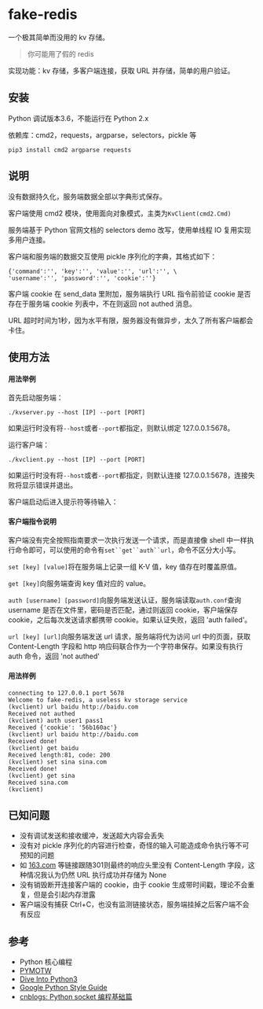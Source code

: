 # fake-redis

一个极其简单而没用的 kv 存储。

> 你可能用了假的 redis

实现功能：kv 存储，多客户端连接，获取 URL 并存储，简单的用户验证。

## 安装

Python 调试版本3.6，不能运行在 Python 2.x

依赖库：cmd2，requests，argparse，selectors，pickle 等

```
pip3 install cmd2 argparse requests 
```

## 说明

没有数据持久化，服务端数据全部以字典形式保存。

客户端使用 cmd2 模块，使用面向对象模式，主类为`KvClient(cmd2.Cmd)`

服务端基于 Python 官网文档的 selectors demo 改写，使用单线程 IO 复用实现多用户连接。

客户端和服务端的数据交互使用 pickle 序列化的字典，其格式如下：

```
{'command':'', 'key':'', 'value':'', 'url':'', \
'username':'', 'password':'', 'cookie':''}
```

客户端 cookie 在 send_data 里附加，服务端执行 URL 指令前验证 cookie 是否存在于服务端 cookie 列表中，不在则返回 not authed 消息。

URL 超时时间为1秒，因为水平有限，服务器没有做异步，太久了所有客户端都会卡住。

## 使用方法

#### 用法举例

首先启动服务端：

```
./kvserver.py --host [IP] --port [PORT]  
```
如果运行时没有将`--host`或者`--port`都指定，则默认绑定 127.0.0.1:5678。

运行客户端：

```
./kvclient.py --host [IP] --port [PORT]  
```
如果运行时没有将`--host`或者`--port`都指定，则默认连接 127.0.0.1:5678，连接失败将显示错误并退出。

客户端启动后进入提示符等待输入：

#### 客户端指令说明

客户端没有完全按照指南要求一次执行发送一个请求，而是直接像 shell 中一样执行命令即可，可以使用的命令有`set``get``auth``url`，命令不区分大小写。

`set [key] [value]`将在服务端上记录一组 K-V 值，key 值存在时覆盖原值。

`get [key]`向服务端查询 key 值对应的 value。

`auth [username] [password]`向服务端发送认证，服务端读取`auth.conf`查询 username 是否在文件里，密码是否匹配，通过则返回 cookie，客户端保存 cookie，之后每次发送请求都携带 cookie。如果认证失败，返回 'auth failed'。

`url [key] [url]`向服务端发送 url 请求，服务端将代为访问 url 中的页面，获取 Content-Length 字段和 http 响应码联合作为一个字符串保存。如果没有执行 auth 命令，返回 'not authed'


#### 用法样例

```
connecting to 127.0.0.1 port 5678
Welcome to fake-redis, a useless kv storage service
(kvclient) url baidu http://baidu.com
Received not authed
(kvclient) auth user1 pass1
Received {'cookie': '56b160ac'}
(kvclient) url baidu http://baidu.com
Received done!
(kvclient) get baidu
Received length:81, code: 200
(kvclient) set sina sina.com
Received done!
(kvclient) get sina
Received sina.com
(kvclient)
```



## 已知问题

* 没有调试发送和接收缓冲，发送超大内容会丢失
* 没有对 pickle 序列化的内容进行检查，奇怪的输入可能造成命令执行等不可预知的问题
* 如 [163.com](http://163.com) 等链接跟随301则最终的响应头里没有 Content-Length 字段，这种情况我认为仍然 URL 执行成功并存储为 None
* 没有销毁断开连接客户端的 cookie，由于 cookie 生成带时间戳，理论不会重复，但是会引起内存泄露
* 客户端没有捕获 Ctrl+C，也没有监测链接状态，服务端挂掉之后客户端不会有反应

## 参考

* Python 核心编程
* [PYMOTW](https://pymotw.com/3/)
* [Dive Into Python3](http://www.diveintopython3.net/)
* [Google Python Style Guide](https://google.github.io/styleguide/pyguide.html)
* [cnblogs: Python socket 编程基础篇](http://www.cnblogs.com/jasonwang-2016/p/5646242.html)
